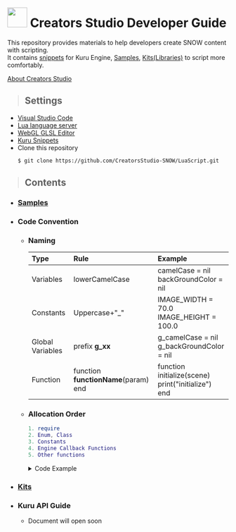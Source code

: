 <h1 display="inline-block"> <img display="inline-block" height="45" src="https://avatars.githubusercontent.com/u/80811212?v=4"> Creators Studio  Developer Guide</h1>

This repository provides materials to help developers create SNOW content with scripting.   
It contains [snippets](tools) for Kuru Engine, [Samples](Samples), [Kits(Libraries)](Kits) to script more comfortably.  

[About Creators Studio](http://creatorsstudio.snow.me/)

>## Settings
- [Visual Studio Code](https://code.visualstudio.com/)
- [Lua language server](https://marketplace.visualstudio.com/items?itemName=sumneko.lua)
- [WebGL GLSL Editor](https://marketplace.visualstudio.com/items?itemName=raczzalan.webgl-glsl-editor)  
- [Kuru Snippets](../tools)   
- Clone this repository
  ```bash
  $ git clone https://github.com/CreatorsStudio-SNOW/LuaScript.git
  ```

>## Contents

* ### [Samples](Samples)
* ### Code Convention
  * ### Naming  
     |Type|Rule|Example|
     |:-|:-|:-|
     |Variables|lowerCamelCase|camelCase = nil<br>backGroundColor = nil|
     |Constants|Uppercase+"_"|IMAGE_WIDTH = 70.0<br>IMAGE_HEIGHT = 100.0|
     |Global Variables|prefix **g_xx**|g_camelCase = nil<br>g_backGroundColor = nil|
     |Function|function **functionName**(param)<br>end|function initialize(scene)<br>print("initialize")<br>end|

  
  * ### Allocation Order
    ```lua
    1. require  
    2. Enum, Class  
    3. Constants  
    4. Engine Callback Functions  
    5. Other functions  
    ```
    <details>  
    <summary>Code Example</summary>  

    ```lua
    --1. require
    require "KuruNodeKit/KuruNodeKit.lua"

    --2. Enum, Class
    GameState = {
    READY = 1,
    READY_TO_START = 2,
    PLAYING = 3,
    FAIL = 4,
    SUCCESS = 5
    }

    Game = {
    scene = nil,
    state = GameState.READY,
    score = 0,
    }

    --3. Constants
    MAX_COUNT = 3

    --4. Engine Callback Functions
    function initialize(scene)
      print("initialize")
    end


    function frameReady(scene)
      print("frameReady")
    end

    function finalize(scene)
      print("finalize")
    end

    --5. Other Functions
    function myFunction()
      print("myFunction")
    end
    ```
    </details>

* ### [Kits](Kits)
  
* ### Kuru API Guide
  - Document will open soon